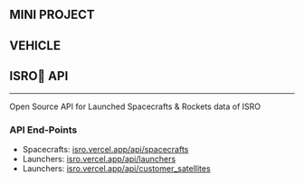 ## MINI PROJECT
## VEHICLE
## ISRO🚀 API
______
Open Source API for Launched Spacecrafts & Rockets data of ISRO

### API End-Points

<ul>
    <li> Spacecrafts: <a href="https://isro.vercel.app/api/spacecrafts" target="_blank" rel="noopener"
            rel="noreferrer">isro.vercel.app/api/spacecrafts</a></li>
    <li> Launchers: <a href="https://isro.vercel.app/api/launchers" target="_blank" rel="noopener"
            rel="noreferrer">isro.vercel.app/api/launchers</a></li>
    <li> Launchers: <a href="https://isro.vercel.app/api/customer_satellites" target="_blank" rel="noopener"
            rel="noreferrer">isro.vercel.app/api/customer_satellites</a></li>
</ul>
